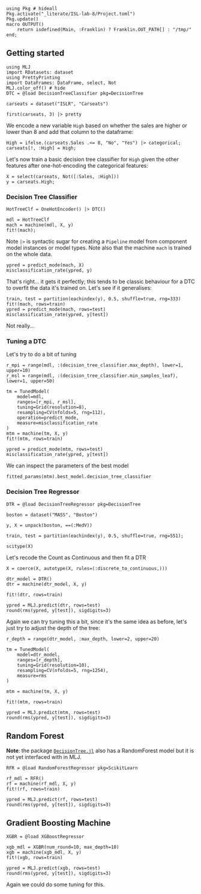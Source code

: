 <!--This file was generated, do not modify it.-->
````julia:ex1
using Pkg # hideall
Pkg.activate("_literate/ISL-lab-8/Project.toml")
Pkg.update()
macro OUTPUT()
    return isdefined(Main, :Franklin) ? Franklin.OUT_PATH[] : "/tmp/"
end;
````

## Getting started

````julia:ex2
using MLJ
import RDatasets: dataset
using PrettyPrinting
import DataFrames: DataFrame, select, Not
MLJ.color_off() # hide
DTC = @load DecisionTreeClassifier pkg=DecisionTree

carseats = dataset("ISLR", "Carseats")

first(carseats, 3) |> pretty
````

We encode a new variable `High` based on whether the sales are higher or lower than 8 and add that column to the dataframe:

````julia:ex3
High = ifelse.(carseats.Sales .<= 8, "No", "Yes") |> categorical;
carseats[!, :High] = High;
````

Let's now train a basic decision tree classifier for `High` given the other features after one-hot-encoding the categorical features:

````julia:ex4
X = select(carseats, Not([:Sales, :High]))
y = carseats.High;
````

### Decision Tree Classifier

````julia:ex5
HotTreeClf = OneHotEncoder() |> DTC()

mdl = HotTreeClf
mach = machine(mdl, X, y)
fit!(mach);
````

Note `|>` is syntactic sugar for creating a `Pipeline` model from component model instances or model types.
Note also that the machine `mach` is trained on the whole data.

````julia:ex6
ypred = predict_mode(mach, X)
misclassification_rate(ypred, y)
````

That's right... it gets it perfectly; this tends to be classic behaviour for a DTC to overfit the data it's trained on.
Let's see if it generalises:

````julia:ex7
train, test = partition(eachindex(y), 0.5, shuffle=true, rng=333)
fit!(mach, rows=train)
ypred = predict_mode(mach, rows=test)
misclassification_rate(ypred, y[test])
````

Not really...

### Tuning a DTC

Let's try to do a bit of tuning

````julia:ex8
r_mpi = range(mdl, :(decision_tree_classifier.max_depth), lower=1, upper=10)
r_msl = range(mdl, :(decision_tree_classifier.min_samples_leaf), lower=1, upper=50)

tm = TunedModel(
    model=mdl,
    ranges=[r_mpi, r_msl],
    tuning=Grid(resolution=8),
    resampling=CV(nfolds=5, rng=112),
    operation=predict_mode,
    measure=misclassification_rate
)
mtm = machine(tm, X, y)
fit!(mtm, rows=train)

ypred = predict_mode(mtm, rows=test)
misclassification_rate(ypred, y[test])
````

We can inspect the parameters of the best model

````julia:ex9
fitted_params(mtm).best_model.decision_tree_classifier
````

### Decision Tree Regressor

````julia:ex10
DTR = @load DecisionTreeRegressor pkg=DecisionTree

boston = dataset("MASS", "Boston")

y, X = unpack(boston, ==(:MedV))

train, test = partition(eachindex(y), 0.5, shuffle=true, rng=551);

scitype(X)
````

Let's recode the Count as Continuous and then fit a DTR

````julia:ex11
X = coerce(X, autotype(X, rules=(:discrete_to_continuous,)))

dtr_model = DTR()
dtr = machine(dtr_model, X, y)

fit!(dtr, rows=train)

ypred = MLJ.predict(dtr, rows=test)
round(rms(ypred, y[test]), sigdigits=3)
````

Again we can try tuning this a bit, since it's the same idea as before, let's just try to adjust the depth of the tree:

````julia:ex12
r_depth = range(dtr_model, :max_depth, lower=2, upper=20)

tm = TunedModel(
    model=dtr_model,
    ranges=[r_depth],
    tuning=Grid(resolution=10),
    resampling=CV(nfolds=5, rng=1254),
    measure=rms
)

mtm = machine(tm, X, y)

fit!(mtm, rows=train)

ypred = MLJ.predict(mtm, rows=test)
round(rms(ypred, y[test]), sigdigits=3)
````

## Random Forest

**Note**: the package [`DecisionTree.jl`](https://github.com/bensadeghi/DecisionTree.jl) also has a RandomForest model but it is not yet interfaced with in MLJ.

````julia:ex13
RFR = @load RandomForestRegressor pkg=ScikitLearn

rf_mdl = RFR()
rf = machine(rf_mdl, X, y)
fit!(rf, rows=train)

ypred = MLJ.predict(rf, rows=test)
round(rms(ypred, y[test]), sigdigits=3)
````

## Gradient Boosting Machine

````julia:ex14
XGBR = @load XGBoostRegressor

xgb_mdl = XGBR(num_round=10, max_depth=10)
xgb = machine(xgb_mdl, X, y)
fit!(xgb, rows=train)

ypred = MLJ.predict(xgb, rows=test)
round(rms(ypred, y[test]), sigdigits=3)
````

Again we could do some tuning for this.

